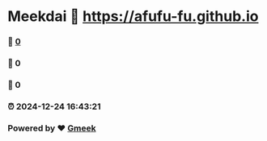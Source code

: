 # Meekdai :link: https://afufu-fu.github.io 
### :page_facing_up: [0](https://afufu-fu.github.io/tag.html) 
### :speech_balloon: 0 
### :hibiscus: 0 
### :alarm_clock: 2024-12-24 16:43:21 
### Powered by :heart: [Gmeek](https://github.com/Meekdai/Gmeek)
